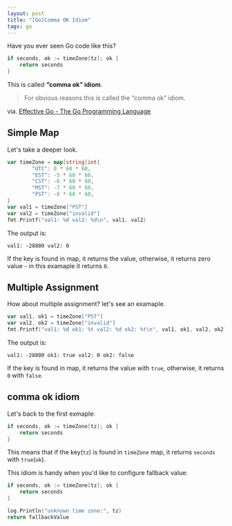 ```yaml
---
layout: post
title: "[Go]Comma OK Idiom"
tags: go
---
```


Have you ever seen Go code like this?

```go
if seconds, ok := timeZone[tz]; ok {
    return seconds
}
```

This is called **“comma ok” idiom**.

> For obvious reasons this is called the “comma ok” idiom.

via. [Effective Go - The Go Programming Language](https://golang.org/doc/effective_go.html)

## Simple Map 

Let's take a deeper look.

```go
var timeZone = map[string]int{
        "UTC": 0 * 60 * 60,
        "EST": -5 * 60 * 60,
        "CST": -6 * 60 * 60,
        "MST": -7 * 60 * 60,
        "PST": -8 * 60 * 60,
}
var val1 = timeZone["PST"]
var val2 = timeZone["invalid"]
fmt.Printf("val1: %d val2: %d\n", val1, val2)
```

The output is:

```
val1: -28800 val2: 0
```

If the key is found in map, it returns the value, otherwise, it returns zero value - in this examaple it returns `0`.

## Multiple Assignment

How about multiple assignment? let's see an examaple.

```go
var val1, ok1 = timeZone["PST"]
var val2, ok2 = timeZone["invalid"]
fmt.Printf("val1: %d ok1: %t val2: %d ok2: %t\n", val1, ok1, val2, ok2)
```

The output is:

```
val1: -28800 ok1: true val2: 0 ok2: false
```

If the key is found in map, it returns the value with `true`, otherwise, it returns `0` with `false`.

## comma ok idiom

Let's back to the first exmaple:

```go
if seconds, ok := timeZone[tz]; ok {
    return seconds
}
```

This means that if the key(`tz`) is found in `timeZone` map, it returns `seconds` with  `true`(`ok`).

This idiom is handy when you'd like to configure fallback value:

```go
if seconds, ok := timeZone[tz]; ok {
    return seconds
}

log.Println("unknown time zone:", tz)
return fallbackValue
```
